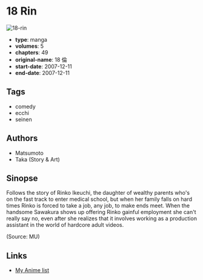 # 18 Rin

![18-rin](https://cdn.myanimelist.net/images/manga/1/188982.jpg)

-   **type**: manga
-   **volumes**: 5
-   **chapters**: 49
-   **original-name**: 18 倫
-   **start-date**: 2007-12-11
-   **end-date**: 2007-12-11

## Tags

-   comedy
-   ecchi
-   seinen

## Authors

-   Matsumoto
-   Taka (Story & Art)

## Sinopse

Follows the story of Rinko Ikeuchi, the daughter of wealthy parents who's on the fast track to enter medical school, but when her family falls on hard times Rinko is forced to take a job, any job, to make ends meet. When the handsome Sawakura shows up offering Rinko gainful employment she can't really say no, even after she realizes that it involves working as a production assistant in the world of hardcore adult videos.

(Source: MU)

## Links

-   [My Anime list](https://myanimelist.net/manga/38167/18_Rin)

